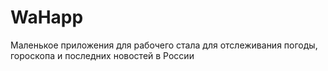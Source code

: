 # WaHapp
Маленькое приложения для рабочего стала для отслеживания погоды, гороскопа и последних новостей в России

